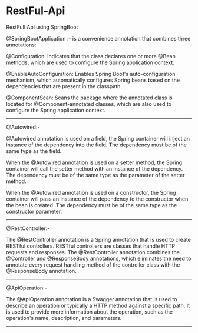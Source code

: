 # RestFul-Api
RestFull Api using SpringBoot



@SpringBootApplication :-
	is a convenience annotation that combines three annotations:

@Configuration: Indicates that the class declares one or more @Bean methods, 
which are used to configure the Spring application context.

@EnableAutoConfiguration: Enables Spring Boot's auto-configuration mechanism, 
which automatically configures Spring beans based on the dependencies that are present in the classpath.

@ComponentScan: Scans the package where the annotated class is located for @Component-annotated classes, 
which are also used to configure the Spring application context.

************************************************************************************************************************************

 @Autowired:-

 @Autowired annotation is used on a field, the Spring container will inject an instance of the dependency into the field. The dependency must be of the same type as the field.

When the @Autowired annotation is used on a setter method, the Spring container will call the setter method with an instance of the dependency. The dependency must be of the same type as the parameter of the setter method.

When the @Autowired annotation is used on a constructor, the Spring container will pass an instance of the dependency to the constructor when the bean is created. The dependency must be of the same type as the constructor parameter.

************************************************************************************************************************************

@RestController:-

The @RestController annotation is a Spring annotation that is used to create RESTful controllers. RESTful controllers are classes that handle HTTP requests and responses. The @RestController annotation combines the @Controller and @ResponseBody annotations, which eliminates the need to annotate every request handling method of the controller class with the @ResponseBody annotation.

************************************************************************************************************************************

@ApiOperation:-

The @ApiOperation annotation is a Swagger annotation that is used to describe an operation or typically a HTTP method against a specific path. It is used to provide more information about the operation, such as the operation's name, description, and parameters.

************************************************************************************************************************************


